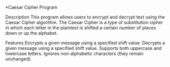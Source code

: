 *Caesar Cipher Program

Description
This program allows users to encrypt and decrypt text using the Caesar Cipher algorithm. 
The Caesar Cipher is a type of substitution cipher in which each letter in the plaintext is shifted a certain number 
of places down or up the alphabet.

Features
Encrypts a given message using a specified shift value.
Decrypts a given message using a specified shift value.
Supports both uppercase and lowercase letters.
Ignores non-alphabetic characters (they remain unchanged).
